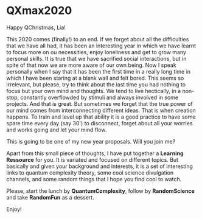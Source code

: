 # QXmax2020
Happy QChristmas, Lia!

This 2020 comes (finally!) to an end. If we forget about all the difficulties that we have all had, it has been an interesting year in which we have learnt to focus more on ou necessities, enjoy loneliness and get to grow many personal skills. It is true that we have sacrified social interactions, but in spite of that now we are more aware of our own being.
Now I speak personally when I say that it has been the first time in a really long time in which I have been staring at a blank wall and felt bored. This seems so irrelevant, but please, try to think about the last time you had nothing to focus but your own mind and thoughts. We tend to live hectically, in a non-stop, constantly overflowded by stimuli and always involved in some projects. And that is great. But sometimes we forget that the true power of our mind comes from interconnecting different ideas. That is when creation happens.
To train and level up that ability it is a good practice to have some spare time every day (say 30') to disconnect, forget about all your worries and works going and let your mind flow.

This is going to be one of my new year proposals. Will you join me?


Apart from this small piece of thoughts, I have put together a **Learning Ressource** for you. It is variated and focused on different topics. But basically and given your background and interests, it is a set of interesting links to quantum complexity theory, some cool science divulgation channels, and some random things that I hope you find cool to watch.

Please, start the lunch by **QuantumComplexity**, follow by **RandomScience** and take **RandomFun** as a dessert.

Enjoy!
